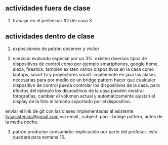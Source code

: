 ## actividades fuera de clase

1. trabajar en el preliminar #2 del caso 3

## actividades dentro de clase

1. exposiciones de patrón observer y visitor

2. ejercicio evaluado especial por un 3%. existen diversos tipos de dispositivos de control como por ejemplo smartphones, google home, alexa, firestick. también existen varios dispositivos en la casa como laptops, smart tv y proyectores smart. implemente en java las clases necesarias para por medio de un bridge pattern hacer que cualquier dispositivo de control pueda controlar los dispositivos de la casa. para efectos del ejemplo los dispositivos de la casa pueden mostrar fotografías, cambiar el volumen actual y automáticamente ajustan el display de la foto al tamaño soportado por el dispositivo.

enviar el link de git con las clases implementadas al asistente [fvsasistencia@gmail.com](fvsasistencia@gmail.com) vía email , subject: poo - bridge pattern, antes de la media noche.

3. patrón productor consumidor explicación por parte del profesor. esto quedará para semana 15.
